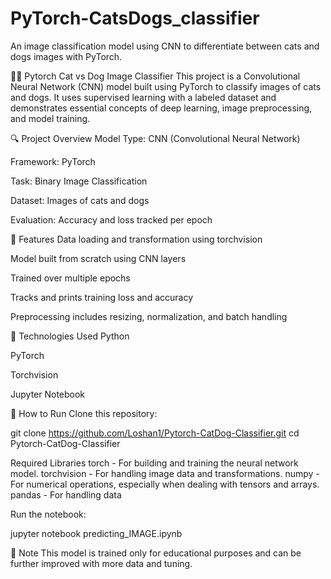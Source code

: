 # PyTorch-CatsDogs_classifier
An image classification model using CNN to differentiate between cats and dogs images with PyTorch.

🐶🐱 Pytorch Cat vs Dog Image Classifier This project is a Convolutional Neural Network (CNN) model built using PyTorch to classify images of cats and dogs. It uses supervised learning with a labeled dataset and demonstrates essential concepts of deep learning, image preprocessing, and model training.

🔍 Project Overview Model Type: CNN (Convolutional Neural Network)

Framework: PyTorch

Task: Binary Image Classification

Dataset: Images of cats and dogs

Evaluation: Accuracy and loss tracked per epoch

📂 Features Data loading and transformation using torchvision

Model built from scratch using CNN layers

Trained over multiple epochs

Tracks and prints training loss and accuracy

Preprocessing includes resizing, normalization, and batch handling

🧠 Technologies Used Python

PyTorch

Torchvision

Jupyter Notebook

🚀 How to Run Clone this repository:

git clone https://github.com/Loshan1/Pytorch-CatDog-Classifier.git cd Pytorch-CatDog-Classifier

Required Libraries torch - For building and training the neural network model. torchvision - For handling image data and transformations. numpy - For numerical operations, especially when dealing with tensors and arrays. pandas - For handling data

Run the notebook:

jupyter notebook predicting_IMAGE.ipynb

📌 Note This model is trained only for educational purposes and can be further improved with more data and tuning.
